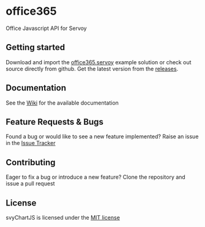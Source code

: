 # office365
Office Javascript API for Servoy

Getting started
-------------

Download and import the [office365.servoy](https://github.com/Servoy/office365/releases/download/v1.0.0-b1/office365.demo.servoy) example solution or check out source directly from github.
Get the latest version from the [releases](https://github.com/Servoy/office365/releases). 

Documentation
-------------
See the [Wiki](https://github.com/Servoy/office365/wiki) for the available documentation


Feature Requests & Bugs
-----------------------
Found a bug or would like to see a new feature implemented? Raise an issue in the [Issue Tracker](https://github.com/Servoy/office365/issues)


Contributing
-------------
Eager to fix a bug or introduce a new feature? Clone the repository and issue a pull request


License
-------
svyChartJS is licensed under the [MIT license](https://opensource.org/licenses/MIT)